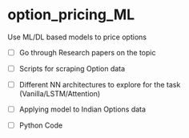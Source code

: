 # option_pricing_ML
Use ML/DL based models to price options 

- [ ] Go through Research papers on the topic 

- [ ] Scripts for scraping Option data

- [ ] Different NN architectures to explore for the task (Vanilla/LSTM/Attention)

- [ ] Applying model to Indian Options data

- [ ] Python Code 
